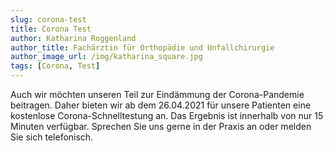 ```yaml
---
slug: corona-test
title: Corona Test
author: Katharina Roggenland
author_title: Fachärztin für Orthopädie und Unfallchirurgie
author_image_url: /img/katharina_square.jpg
tags: [Corona, Test]
---
```


Auch wir möchten unseren Teil zur Eindämmung der Corona-Pandemie beitragen. Daher bieten wir ab dem 26.04.2021 für unsere Patienten eine kostenlose Corona-Schnelltestung an. Das Ergebnis ist innerhalb von nur 15 Minuten verfügbar. Sprechen Sie uns gerne in der Praxis an oder melden Sie sich telefonisch.
